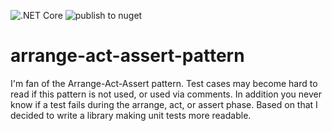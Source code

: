 ![.NET Core](https://github.com/moerwald/arrange-act-assert-pattern/workflows/.NET%20Core/badge.svg)
![publish to nuget](https://github.com/moerwald/arrange-act-assert-pattern/workflows/publish%20to%20nuget/badge.svg?branch=release%2F1.x.x)

# arrange-act-assert-pattern

I'm fan of the Arrange-Act-Assert pattern. Test cases may become hard to read if this pattern is not used, or used via comments. In addition you never know if a test fails during the arrange, act, or assert phase. Based on that I decided to write a library making unit tests more readable.
